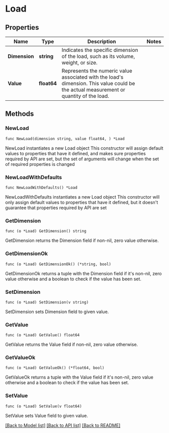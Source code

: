 # Load

## Properties

Name | Type | Description | Notes
------------ | ------------- | ------------- | -------------
**Dimension** | **string** | Indicates the specific dimension of the load, such as its volume, weight, or size. | 
**Value** | **float64** | Represents the numeric value associated with the load&#39;s dimension. This value could be the actual measurement or quantity of the load. | 

## Methods

### NewLoad

`func NewLoad(dimension string, value float64, ) *Load`

NewLoad instantiates a new Load object
This constructor will assign default values to properties that have it defined,
and makes sure properties required by API are set, but the set of arguments
will change when the set of required properties is changed

### NewLoadWithDefaults

`func NewLoadWithDefaults() *Load`

NewLoadWithDefaults instantiates a new Load object
This constructor will only assign default values to properties that have it defined,
but it doesn't guarantee that properties required by API are set

### GetDimension

`func (o *Load) GetDimension() string`

GetDimension returns the Dimension field if non-nil, zero value otherwise.

### GetDimensionOk

`func (o *Load) GetDimensionOk() (*string, bool)`

GetDimensionOk returns a tuple with the Dimension field if it's non-nil, zero value otherwise
and a boolean to check if the value has been set.

### SetDimension

`func (o *Load) SetDimension(v string)`

SetDimension sets Dimension field to given value.


### GetValue

`func (o *Load) GetValue() float64`

GetValue returns the Value field if non-nil, zero value otherwise.

### GetValueOk

`func (o *Load) GetValueOk() (*float64, bool)`

GetValueOk returns a tuple with the Value field if it's non-nil, zero value otherwise
and a boolean to check if the value has been set.

### SetValue

`func (o *Load) SetValue(v float64)`

SetValue sets Value field to given value.



[[Back to Model list]](../README.md#documentation-for-models) [[Back to API list]](../README.md#documentation-for-api-endpoints) [[Back to README]](../README.md)


